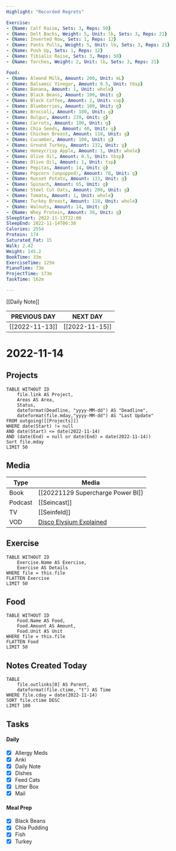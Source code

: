 ```yaml
---
Highlight: "Recorded Regrets"

Exercise:
- {Name: Calf Raise, Sets: 3, Reps: 50}
- {Name: Delt Backs, Weight: 5, Unit: lb, Sets: 3, Reps: 21}
- {Name: Inverted Row, Sets: 1, Reps: 12}
- {Name: Pants Pulls, Weight: 5, Unit: lb, Sets: 3, Reps: 21}
- {Name: Push Up, Sets: 1, Reps: 12}
- {Name: Tibialis Raise, Sets: 3, Reps: 50}
- {Name: Torches, Weight: 2, Unit: lb, Sets: 3, Reps: 21}

Food:
- {Name: Almond Milk, Amount: 200, Unit: mL}
- {Name: Balsamic Vinegar, Amount: 0.5, Unit: tbsp}
- {Name: Banana, Amount: 1, Unit: whole}
- {Name: Black Beans, Amount: 100, Unit: g}
- {Name: Black Coffee, Amount: 2, Unit: cup}
- {Name: Blueberries, Amount: 100, Unit: g}
- {Name: Broccoli, Amount: 100, Unit: g}
- {Name: Bulgur, Amount: 239, Unit: g}
- {Name: Carrots, Amount: 100, Unit: g}
- {Name: Chia Seeds, Amount: 40, Unit: g}
- {Name: Chicken Breast, Amount: 118, Unit: g}
- {Name: Cucumber, Amount: 100, Unit: g}
- {Name: Ground Turkey, Amount: 132, Unit: g}
- {Name: Honeycrisp Apple, Amount: 1, Unit: whole}
- {Name: Olive Oil, Amount: 0.5, Unit: tbsp}
- {Name: Olive Oil, Amount: 1, Unit: tsp}
- {Name: Pepitas, Amount: 14, Unit: g}
- {Name: Popcorn (unpopped), Amount: 70, Unit: g}
- {Name: Russet Potato, Amount: 133, Unit: g}
- {Name: Spinach, Amount: 65, Unit: g}
- {Name: Steel Cut Oats, Amount: 200, Unit: g}
- {Name: Tomato, Amount: 1, Unit: whole}
- {Name: Turkey Breast, Amount: 118, Unit: whole}
- {Name: Walnuts, Amount: 14, Unit: g}
- {Name: Whey Protein, Amount: 30, Unit: g}
SleepStart: 2022-11-13T22:00
SleepEnd: 2022-11-14T06:30
Calories: 2554
Protein: 174
Saturated_Fat: 15
Walk: 2.42
Weight: 145.2
BookTime: 33m
ExerciseTime: 125m
PianoTime: 73m
ProjectTime: 173m
TaskTime: 162m

---
```


[[Daily Note]]

| **PREVIOUS DAY**            | **NEXT DAY**               |
| --------------------------- | -------------------------- |
| [[2022-11-13]] | [[2022-11-15]] |

# 2022-11-14
## Projects
```dataview
TABLE WITHOUT ID
	file.link AS Project,
	Areas AS Area,
	Status,
	dateformat(Deadline, "yyyy-MM-dd") AS "Deadline",
	dateformat(file.mday,"yyyy-MM-dd") AS "Last Update"
FROM outgoing([[Projects]])
WHERE date(Start) != null
AND date(Start) <= date(2022-11-14)
AND (date(End) = null or date(End) = date(2022-11-14))
Sort file.mday
LIMIT 50
```
## Media
| Type    | Media                                                                  |
| ------- | ---------------------------------------------------------------------- |
| Book    | [[20221129 Supercharge Power BI]]                                               |
| Podcast | [[Seincast]]                                                           |
| TV      | [[Seinfeld]]                                                           |
| VOD     | [Disco Elysium Explained](https://www.youtube.com/watch?v=WZITfuZPt9g) |

## Exercise
```dataview
TABLE WITHOUT ID
	Exercise.Name AS Exercise,
	Exercise AS Details
WHERE file = this.file
FLATTEN Exercise
LIMIT 50
```
## Food
```dataview
TABLE WITHOUT ID
	Food.Name AS Food,
	Food.Amount AS Amount,
	Food.Unit AS Unit
WHERE file = this.file
FLATTEN Food
LIMIT 50
```
## Notes Created Today
```dataview
TABLE 
	file.outlinks[0] AS Parent,
	dateformat(file.ctime, "t") AS Time
WHERE file.cday = date(2022-11-14)
SORT file.ctime DESC
LIMIT 100
```
## Tasks
#### Daily
- [x] Allergy Meds
- [x] Anki
- [x] Daily Note
- [x] Dishes
- [x] Feed Cats
- [x] Litter Box
- [x] Mail

#### Meal Prep
- [x] Black Beans
- [x] Chia Pudding
- [x] Fish
- [x] Turkey